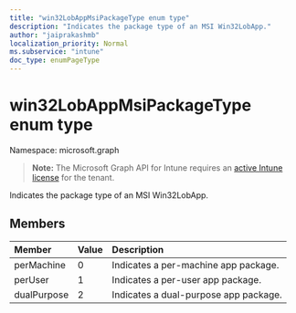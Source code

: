 ```yaml
---
title: "win32LobAppMsiPackageType enum type"
description: "Indicates the package type of an MSI Win32LobApp."
author: "jaiprakashmb"
localization_priority: Normal
ms.subservice: "intune"
doc_type: enumPageType
---
```


# win32LobAppMsiPackageType enum type

Namespace: microsoft.graph

> **Note:** The Microsoft Graph API for Intune requires an [active Intune license](https://go.microsoft.com/fwlink/?linkid=839381) for the tenant.

Indicates the package type of an MSI Win32LobApp.

## Members
|Member|Value|Description|
|:---|:---|:---|
|perMachine|0|Indicates a per-machine app package.|
|perUser|1|Indicates a per-user app package.|
|dualPurpose|2|Indicates a dual-purpose app package.|
